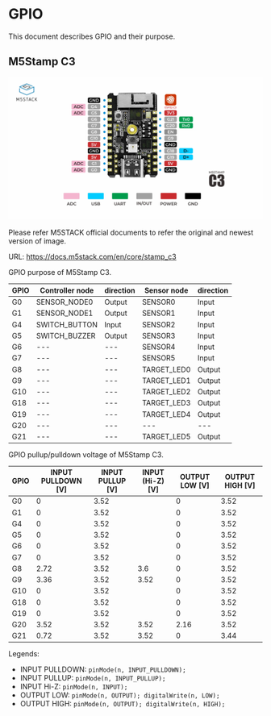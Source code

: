 
# GPIO

This document describes GPIO and their purpose.


## M5Stamp C3

![M5Stamp C3 pinmap](m5_stamp_c3_09.png)

Please refer M5STACK official documents to refer the original and newest version of image.

URL: https://docs.m5stack.com/en/core/stamp_c3

GPIO purpose of M5Stamp C3.

| GPIO | Controller node | direction | Sensor node | direction |
|--|--|--|--|--|
| G0  | SENSOR_NODE0  | Output | SENSOR0     | Input  |
| G1  | SENSOR_NODE1  | Output | SENSOR1     | Input  |
| G4  | SWITCH_BUTTON | Input  | SENSOR2     | Input  |
| G5  | SWITCH_BUZZER | Output | SENSOR3     | Input  |
| G6  | ---           | ---    | SENSOR4     | Input  |
| G7  | ---           | ---    | SENSOR5     | Input  |
| G8  | ---           | ---    | TARGET_LED0 | Output |
| G9  | ---           | ---    | TARGET_LED1 | Output |
| G10 | ---           | ---    | TARGET_LED2 | Output |
| G18 | ---           | ---    | TARGET_LED3 | Output |
| G19 | ---           | ---    | TARGET_LED4 | Output |
| G20 | ---           | ---    | ---         | ---    |
| G21 | ---           | ---    | TARGET_LED5 | Output |

GPIO pullup/pulldown voltage of M5Stamp C3.

| GPIO | INPUT PULLDOWN [V] | INPUT PULLUP [V] | INPUT (Hi-Z) [V] | OUTPUT LOW [V] | OUTPUT HIGH [V] |
|--|--|--|--|--|--|
| G0  | 0    | 3.52 |      | 0    | 3.52 |
| G1  | 0    | 3.52 |      | 0    | 3.52 |
| G4  | 0    | 3.52 |      | 0    | 3.52 |
| G5  | 0    | 3.52 |      | 0    | 3.52 |
| G6  | 0    | 3.52 |      | 0    | 3.52 |
| G7  | 0    | 3.52 |      | 0    | 3.52 |
| G8  | 2.72 | 3.52 | 3.6  | 0    | 3.52 |
| G9  | 3.36 | 3.52 | 3.52 | 0    | 3.52 |
| G10 | 0    | 3.52 |      | 0    | 3.52 |
| G18 | 0    | 3.52 |      | 0    | 3.52 |
| G19 | 0    | 3.52 |      | 0    | 3.52 |
| G20 | 3.52 | 3.52 | 3.52 | 2.16 | 3.52 |
| G21 | 0.72 | 3.52 | 3.52 | 0    | 3.44 |

Legends:

* INPUT PULLDOWN: `pinMode(n, INPUT_PULLDOWN);`
* INPUT PULLUP:   `pinMode(n, INPUT_PULLUP);`
* INPUT Hi-Z:     `pinMode(n, INPUT);`
* OUTPUT LOW:     `pinMode(n, OUTPUT); digitalWrite(n, LOW);`
* OUTPUT HIGH:    `pinMode(n, OUTPUT); digitalWrite(n, HIGH);`

